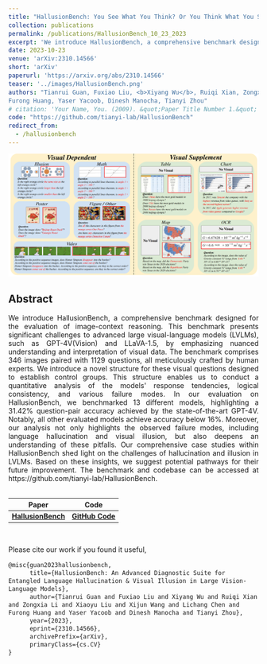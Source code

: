 ```yaml
---
title: "HallusionBench: You See What You Think? Or You Think What You See? An Image-Context Reasoning Benchmark Challenging for GPT-4V(ision), LLaVA-1.5, and Other Multi-modality Models"
collection: publications
permalink: /publications/HallusionBench_10_23_2023
excerpt: 'We introduce HallusionBench, a comprehensive benchmark designed for the evaluation of image-context reasoning. This benchmark presents significant challenges to advanced large visual-language models (LVLMs), such as GPT-4V(Vision) and LLaVA-1.5, by emphasizing nuanced understanding and interpretation of visual data. The benchmark comprises 346 images paired with 1129 questions, all meticulously crafted by human experts. We introduce a novel structure for these visual questions designed to establish control groups. This structure enables us to conduct a quantitative analysis of the models' response tendencies, logical consistency, and various failure modes. In our evaluation on HallusionBench, we benchmarked 13 different models, highlighting a 31.42% question-pair accuracy achieved by the state-of-the-art GPT-4V. Notably, all other evaluated models achieve accuracy below 16%. Moreover, our analysis not only highlights the observed failure modes, including language hallucination and visual illusion, but also deepens an understanding of these pitfalls. Our comprehensive case studies within HallusionBench shed light on the challenges of hallucination and illusion in LVLMs. Based on these insights, we suggest potential pathways for their future improvement. The benchmark and codebase can be accessed at https://github.com/tianyi-lab/HallusionBench.'
date: 2023-10-23
venue: 'arXiv:2310.14566'
short: 'arXiv'
paperurl: 'https://arxiv.org/abs/2310.14566'
teaser: '../images/HallusionBench.png'
authors: "Tianrui Guan, Fuxiao Liu, <b>Xiyang Wu</b>, Ruiqi Xian, Zongxia Li, Xiaoyu Liu, Xijun Wang, Lichang Chen, 
Furong Huang, Yaser Yacoob, Dinesh Manocha, Tianyi Zhou"
# citation: 'Your Name, You. (2009). &quot;Paper Title Number 1.&quot; <i>Journal 1</i>. 1(1).'
code: "https://github.com/tianyi-lab/HallusionBench"
redirect_from: 
  - /hallusionbench
---
```


<p style="text-align:center;">
<img src="../images/HallusionBench.png" width="800">
</p>

## Abstract
<div style="text-align: justify"> We introduce HallusionBench, a comprehensive benchmark designed for the evaluation of image-context reasoning. This benchmark presents significant challenges to advanced large visual-language models (LVLMs), such as GPT-4V(Vision) and LLaVA-1.5, by emphasizing nuanced understanding and interpretation of visual data. The benchmark comprises 346 images paired with 1129 questions, all meticulously crafted by human experts. We introduce a novel structure for these visual questions designed to establish control groups. This structure enables us to conduct a quantitative analysis of the models' response tendencies, logical consistency, and various failure modes. In our evaluation on HallusionBench, we benchmarked 13 different models, highlighting a 31.42% question-pair accuracy achieved by the state-of-the-art GPT-4V. Notably, all other evaluated models achieve accuracy below 16%. Moreover, our analysis not only highlights the observed failure modes, including language hallucination and visual illusion, but also deepens an understanding of these pitfalls. Our comprehensive case studies within HallusionBench shed light on the challenges of hallucination and illusion in LVLMs. Based on these insights, we suggest potential pathways for their future improvement. The benchmark and codebase can be accessed at https://github.com/tianyi-lab/HallusionBench.
</div>
<br>


| Paper                                                     | Code                                                           | 
|-----------------------------------------------------------|----------------------------------------------------------------|
| [**HallusionBench**](https://arxiv.org/abs/2310.14566)    | [**GitHub Code**](https://github.com/tianyi-lab/HallusionBench/) |

<br>

Please cite our work if you found it useful,

```
@misc{guan2023hallusionbench,
      title={HallusionBench: An Advanced Diagnostic Suite for Entangled Language Hallucination & Visual Illusion in Large Vision-Language Models}, 
      author={Tianrui Guan and Fuxiao Liu and Xiyang Wu and Ruiqi Xian and Zongxia Li and Xiaoyu Liu and Xijun Wang and Lichang Chen and Furong Huang and Yaser Yacoob and Dinesh Manocha and Tianyi Zhou},
      year={2023},
      eprint={2310.14566},
      archivePrefix={arXiv},
      primaryClass={cs.CV}
}
```